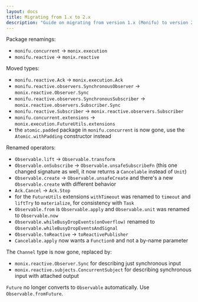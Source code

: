 ```yaml
---
layout: docs
title: Migrating from 1.x to 2.x
description: "Guide on migrating from version 1.x (Monifu) to version 2.x"
---
```


Package renamings:

- `monifu.concurrent` -> `monix.execution`
- `monifu.reactive` -> `monix.reactive`

Moved types:

- `monifu.reactive.Ack` -> `monix.execution.Ack`
- `monifu.reactive.observers.SynchronousObserver` -> `monix.reactive.Observer.Sync`
- `monifu.reactive.observers.SynchronousSubscriber` -> `monix.reactive.observers.Subscriber.Sync`
- `monifu.reactive.Subscriber` -> `monix.reactive.observers.Subscriber`
- `monifu.concurrent.extensions` -> `monix.execution.FutureUtils.extensions`
- the `atomic.padded` package in `monifu.concurrent` is now gone, use
  the `Atomic.withPadding` constructor instead

Renamed operators:

- `Observable.lift` -> `Observable.transform`
- `Observable.onSubscribe` -> `Observable.unsafeSubscribeFn` (this one
  changed signature as well, it now returns a `Cancelable` instead of
  `Unit`)
- `Observable.create` -> `Observable.unsafeCreate` and there's a new
  `Observable.create` with different behavior
- `Ack.Cancel` -> `Ack.Stop`
- for the `FutureUtils` extensions `withTimeout` was renamed to
  `timeout` and `liftTry` to `materialize`, for consistency with
  `Task`
- `Observable.from` is `Observable.apply` and `Observable.unit` was
  renamed to `Observable.now`
- `Observable.whileBusyDropEvents(onOverflow)` renamed to
  `Observable.whileBusyDropEventsAndSignal`
- `Observable.toReactive` -> `toReactivePublisher`
- `Cancelable.apply` now wants a `Function0` and not a by-name parameter

The `Channel` type is now gone, replaced by:

- `monix.reactive.Observer.Sync` for describing just
  synchronous input
- `monix.reactive.subjects.ConcurrentSubject` for describing
  synchronous input with attached output

`Future` no longer converts to `Observable` automatically. Use
`Observable.fromFuture`.